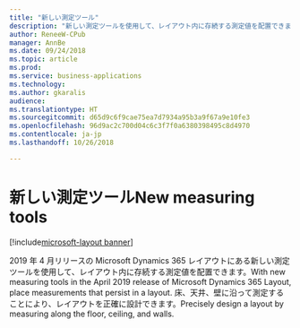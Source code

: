 ```yaml
---
title: "新しい測定ツール"
description: "新しい測定ツールを使用して、レイアウト内に存続する測定値を配置できます。"
author: ReneeW-CPub
manager: AnnBe
ms.date: 09/24/2018
ms.topic: article
ms.prod: 
ms.service: business-applications
ms.technology: 
ms.author: gkaralis
audience: 
ms.translationtype: HT
ms.sourcegitcommit: d65d9c6f9cae75ea7d7934a95b3a9f67a9e10fe3
ms.openlocfilehash: 96d9ac2c700d04c6c3f7f0a6380398495c8d4970
ms.contentlocale: ja-jp
ms.lasthandoff: 10/26/2018

---
```



# <a name="new-measuring-tools"></a><span data-ttu-id="5c31f-103">新しい測定ツール</span><span class="sxs-lookup"><span data-stu-id="5c31f-103">New measuring tools</span></span>

[!include[microsoft-layout banner](../includes/microsoft-layout.md)]

<span data-ttu-id="5c31f-104">2019 年 4 月リリースの Microsoft Dynamics 365 レイアウトにある新しい測定ツールを使用して、レイアウト内に存続する測定値を配置できます。</span><span class="sxs-lookup"><span data-stu-id="5c31f-104">With new measuring tools in the April 2019 release of Microsoft Dynamics 365 Layout, place measurements that persist in a layout.</span></span> <span data-ttu-id="5c31f-105">床、天井、壁に沿って測定することにより、レイアウトを正確に設計できます。</span><span class="sxs-lookup"><span data-stu-id="5c31f-105">Precisely design a layout by measuring along the floor, ceiling, and walls.</span></span>

